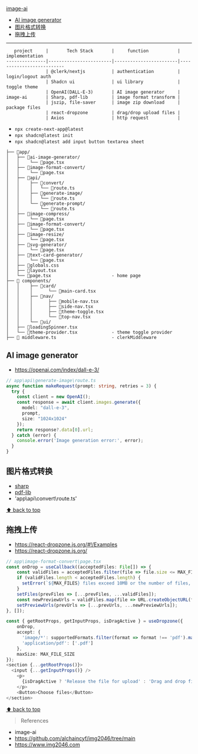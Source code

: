[image-ai](#top)

- [AI image generator](#ai-image-generator)
- [图片格式转换](#图片格式转换)
- [拖拽上传](#拖拽上传)

---------------------------------------------------

```
   project     |       Tech Stack       |     function           |  implementation
---------------|------------------------|------------------------|--------------------------
               | @clerk/nextjs          | authentication         | login/logout auth
               | Shadcn ui              | ui library             | toggle theme
               | OpenAI(DALL-E-3)       | AI image generator     |
image-ai       | Sharp, pdf-lib         | image format transform |
               | jszip, file-saver      | image zip download     | package files
               | react-dropzone         | drag/drop upload files |
               | Axios                  | http request           |
```

- `npx create-next-app@latest`
- `npx shadcn@latest init`
- `npx shadcn@latest add input button textarea sheet`

```
├── 📂app/
│   ├── 📂ai-image-generator/
│   │    └── 📄page.tsx
│   ├── 📂image-format-convert/
│   │    └── 📄page.tsx
│   ├── 📂api/
│   │    ├── 📂convert/
│   │    │   └── 📄route.ts
│   │    ├── 📂generate-image/
│   │    │   └── 📄route.ts
│   │    └── 📂generate-prompt/
│   │        └── 📄route.ts 
│   ├── 📂image-compress/
│   │    └── 📄page.tsx
│   ├── 📂image-format-convert/
│   │    └── 📄page.tsx
│   ├── 📂image-resize/
│   │    └── 📄page.tsx
│   ├── 📂svg-generator/
│   │    └── 📄page.tsx
│   ├── 📂text-card-generator/
│   │    └── 📄page.tsx
│   ├── 📄globals.css
│   ├── 📄layout.tsx
│   └── 📄page.tsx                       - home page
├── 📂 components/
│   │    ├── 📂card/
│   │    │      └── 📄main-card.tsx
│   │    ├── 📂nav/
│   │    │      ├── 📄mobile-nav.tsx
│   │    │      ├── 📄side-nav.tsx
│   │    │      ├── 📄theme-toggle.tsx
│   │    │      └── 📄top-nav.tsx
│   │    └── 📂ui/
│   ├── 📄loadingSpinner.tsx
│   └── 📄theme-provider.tsx             - theme toggle provider
├── 📄 middleware.ts                     - clerkMiddleware
```

## AI image generator

- https://openai.com/index/dall-e-3/

```ts
// app\api\generate-image\route.ts
async function makeRequest(prompt: string, retries = 3) {
  try {
    const client = new OpenAI();
    const response = await client.images.generate({
      model: "dall-e-3",
      prompt,
      size: "1024x1024"
    });
    return response?.data[0].url;
  } catch (error) {
    console.error('Image generation error:', error);
  }
}
```

## 图片格式转换

- [sharp](https://sharp.pixelplumbing.com/)
- [pdf-lib](https://github.com/Hopding/pdf-lib)
- 'app\api\convert\route.ts'

[⬆ back to top](#top)

## 拖拽上传

- https://react-dropzone.js.org/#!/Examples
- https://react-dropzone.js.org/

```ts
// app\image-format-convert\page.tsx
const onDrop = useCallback((acceptedFiles: File[]) => {
    const validFiles = acceptedFiles.filter(file => file.size <= MAX_FILE_SIZE).slice(0, MAX_FILES);
    if (validFiles.length < acceptedFiles.length) {
      setError(`${MAX_FILES} files exceed 10MB or the number of files, filtered automatically`);
    }
    setFiles(prevFiles => [...prevFiles, ...validFiles]);
    const newPreviewUrls = validFiles.map(file => URL.createObjectURL(file));
    setPreviewUrls(prevUrls => [...prevUrls, ...newPreviewUrls]);
}, []);

const { getRootProps, getInputProps, isDragActive } = useDropzone({
    onDrop,
    accept: {
      'image/*': supportedFormats.filter(format => format !== 'pdf').map(format => `.${format}`),
      'application/pdf': ['.pdf']
    },
    maxSize: MAX_FILE_SIZE
});
<section {...getRootProps()}>
  <input {...getInputProps()} />
    <p>
      {isDragActive ? 'Release the file for upload' : 'Drag and drop files here, or click to select files'}
    </p>
    <Button>Choose files</Button>
</section>
```

[⬆ back to top](#top)

> References
- image-ai
- https://github.com/alchaincyf/img2046/tree/main
- https://www.img2046.com
